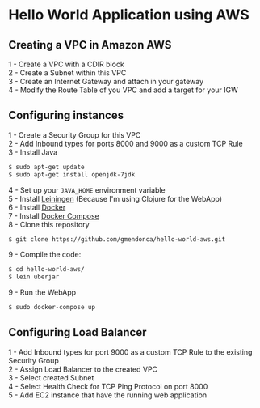 # Hello World Application using AWS

## Creating a VPC in Amazon AWS

1 - Create a VPC with a CDIR block<br />
2 - Create a Subnet within this VPC<br />
3 - Create an Internet Gateway and attach in your gateway<br />
4 - Modify the Route Table of you VPC and add a target for your IGW<br />

## Configuring instances

1 - Create a Security Group for this VPC<br />
2 - Add Inbound types for ports 8000 and 9000 as a custom TCP Rule<br />
3 - Install Java
```bash
$ sudo apt-get update
$ sudo apt-get install openjdk-7jdk
```
4 - Set up your ```JAVA_HOME``` environment variable<br />
5 - Install [Leiningen](https://github.com/technomancy/leiningen) (Because I'm using Clojure for the WebApp)<br />
6 - Install [Docker](https://docs.docker.com/engine/installation/linux/ubuntulinux/)<br />
7 - Install [Docker Compose](https://docs.docker.com/compose/install/)<br />
8 - Clone this repository
```bash
$ git clone https://github.com/gmendonca/hello-world-aws.git
```
9 - Compile the code:
```bash
$ cd hello-world-aws/
$ lein uberjar
```
9 - Run the WebApp
```bash
$ sudo docker-compose up
```

## Configuring Load Balancer

1 - Add Inbound types for port 9000 as a custom TCP Rule to the existing Security Group<br />
2 - Assign Load Balancer to the created VPC<br />
3 - Select created Subnet<br />
4 - Select Health Check for TCP Ping Protocol on port 8000<br />
5 - Add EC2 instance that have the running web application<br />
